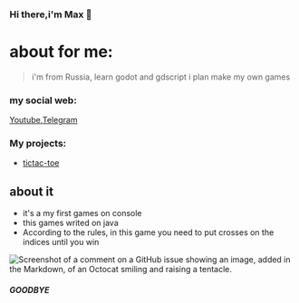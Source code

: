 ### Hi there,i'm Max 👋

# about for me:

>i'm from Russia, 
>learn godot and gdscript
>i plan make my own games

### **my social web:**

[Youtube](https://youtube.com/@is2.0-o5z?si=uAQGurEQYdZ9I2Dm),[Telegram](https://t.me/buildApp12) 

### My projects:
+ [tictac-toe](https://github.com/velozomX/tic-tac-toe)
 ## about it
+ it's a my first games on console
+ this games writed on java
+ According to the rules, in this game you need to put crosses on the indices until you win

![Screenshot of a comment on a GitHub issue showing an image, added in the Markdown, of an Octocat smiling and raising a tentacle.](https://myoctocat.com/assets/images/base-octocat.svg)



##### GOODBYE
